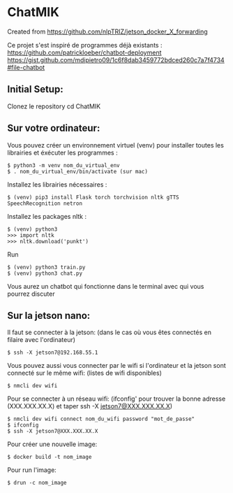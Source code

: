 # ChatMIK

Created from https://github.com/nlpTRIZ/jetson_docker_X_forwarding

Ce projet s'est inspiré de programmes déjà existants :
https://github.com/patrickloeber/chatbot-deployment
https://gist.github.com/mdipietro09/1c6f8dab3459772bdced260c7a7f4734#file-chatbot

## Initial Setup:
Clonez le repository
cd ChatMIK

## Sur votre ordinateur:
Vous pouvez créer un environnement virtuel (venv) pour installer toutes les librairies  et éxécuter les programmes :

```
$ python3 -m venv nom_du_virtual_env
$ . nom_du_virtual_env/bin/activate (sur mac)

```
Installez les librairies nécessaires :
```
$ (venv) pip3 install Flask torch torchvision nltk gTTS SpeechRecognition netron
```
Installez les packages nltk :
```
$ (venv) python3
>>> import nltk
>>> nltk.download('punkt')
```

Run
```
$ (venv) python3 train.py
$ (venv) python3 chat.py
```
Vous aurez un chatbot qui fonctionne dans le terminal avec qui vous pourrez discuter

## Sur la jetson nano:
Il faut se connecter à la jetson: (dans le cas où vous êtes connectés en filaire avec l'ordinateur)
```
$ ssh -X jetson7@192.168.55.1 

```
Vous pouvez aussi vous connecter par le wifi si l'ordinateur et la jetson sont connecté sur le même wifi: (listes de wifi disponibles)
```
$ nmcli dev wifi
```
Pour se connecter à un réseau wifi: (ifconfig' pour trouver la bonne adresse (XXX.XXX.XX.X) et taper ssh -X jetson7@XXX.XXX.XX.X)
```
$ nmcli dev wifi connect nom_du_wifi password "mot_de_passe"
$ ifconfig
$ ssh -X jetson7@XXX.XXX.XX.X
```
Pour créer une nouvelle image:

```
$ docker build -t nom_image
```

Pour run l'image:

```
$ drun -c nom_image
```
